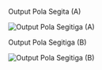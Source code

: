 Output Pola Segita (A)

![Output Pola Segitiga (A)](https://user-images.githubusercontent.com/70837905/127120397-4f7fb40f-32bc-4910-8718-1edc3a2629a7.PNG)




Output Pola Segitiga (B)

![Output Pola Segitiga (B)](https://user-images.githubusercontent.com/70837905/127120522-4b1fb89e-334b-4af3-8ed7-6b535c4943dc.PNG)

